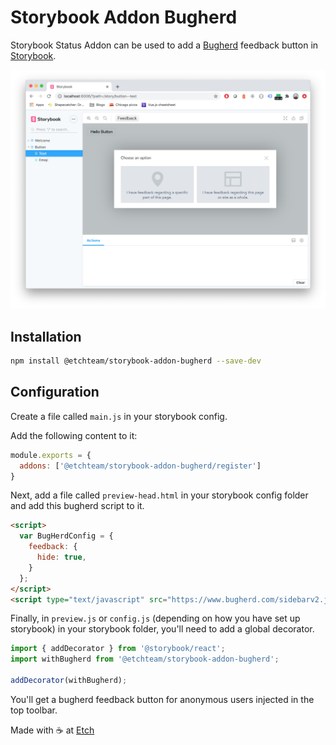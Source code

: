 # Storybook Addon Bugherd

Storybook Status Addon can be used to add a [Bugherd](https://bugherd.com/) feedback button in [Storybook](https://storybook.js.org).

![React Storybook Screenshot](https://raw.githubusercontent.com/etchteam/storybook-addon-bugherd/master/screenshot.png)

## Installation

```sh
npm install @etchteam/storybook-addon-bugherd --save-dev
```

## Configuration

Create a file called `main.js` in your storybook config.

Add the following content to it:

```js
module.exports = {
  addons: ['@etchteam/storybook-addon-bugherd/register']
}
```

Next, add a file called `preview-head.html` in your storybook config folder and add this bugherd script to it.

```html
<script>
  var BugHerdConfig = {
    feedback: {
      hide: true,
    }
  };
</script>
<script type="text/javascript" src="https://www.bugherd.com/sidebarv2.js?apikey=<BUGHERD_API_KEY>" async="true"></script>
```

Finally, in `preview.js` or `config.js` (depending on how you have set up storybook) in your storybook folder, you'll need to add a global decorator.

```js
import { addDecorator } from '@storybook/react';
import withBugherd from '@etchteam/storybook-addon-bugherd';

addDecorator(withBugherd);
```

You'll get a bugherd feedback button for anonymous users injected in the top toolbar.

Made with ☕ at [Etch](https://etch.co)